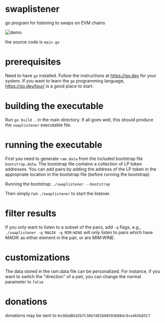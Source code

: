 # swaplistener
go program for listening to swaps on EVM chains

![demo](https://user-images.githubusercontent.com/107820179/174557681-cda49e44-605a-4e06-8872-0674e9528d85.png)

the source code is `main.go`

# prerequisites
Need to have `go` installed. Follow the instructions at https://go.dev for your system. If you want to learn the `go` programming language, https://go.dev/tour/ is a good place to start.

# building the executable
Run `go build .` in the main directory. 
If all goes well, this should produce the `swaplistener` executable file.

# running the executable
First you need to generate `ram.data` from the included bootstrap file `bootstrap.data`. The bootstrap file contains a collection of LP token addresses. You can add pairs by adding the address of the LP token in the appropriate location in the bootstrap file (before running the bootstrap).

Running the bootstrap: `./swaplistener --bootstrap`

Then simply run `./swaplistener` to start the listener. 

# filter results
If you only want to listen to a subset of the pairs, add `-q` flags, e.g.,
`./swaplistener -q MAGIK -q MIM:WINE`
will only listen to pairs which have MAGIK as either element in the pair, or are MIM:WINE.

# customizations

The data stored in the ram.data file can be personalized. For instance, if you want to switch the "direction" of a pair, you can change the normal parameter to `false`

# donations
donations may be sent to `0x56bdB5d2bfC30b7dE56095936984c9ce4b5b85C7`
